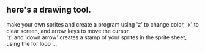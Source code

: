 <h2>here's a drawing tool.</h2>
<p> make your own sprites and create a program using 'z' to change color, 'x' to clear screen, and arrow keys to move the cursor.
</br>'z' and 'down arrow' creates a stamp of your sprites in the sprite sheet, using the for loop ...</p>
